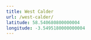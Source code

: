 ```yaml
---
title: West Calder
url: /west-calder/
latitude: 58.540680800000004
longitude: -3.5495180000000004
---
```

